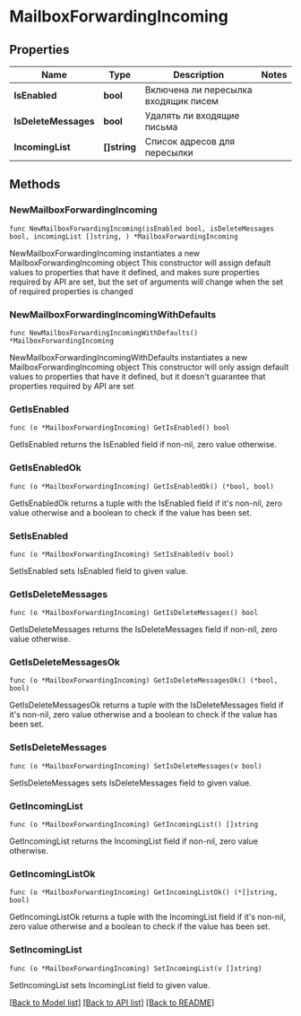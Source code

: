 # MailboxForwardingIncoming

## Properties

Name | Type | Description | Notes
------------ | ------------- | ------------- | -------------
**IsEnabled** | **bool** | Включена ли пересылка входящик писем | 
**IsDeleteMessages** | **bool** | Удалять ли входящие письма | 
**IncomingList** | **[]string** | Список адресов для пересылки | 

## Methods

### NewMailboxForwardingIncoming

`func NewMailboxForwardingIncoming(isEnabled bool, isDeleteMessages bool, incomingList []string, ) *MailboxForwardingIncoming`

NewMailboxForwardingIncoming instantiates a new MailboxForwardingIncoming object
This constructor will assign default values to properties that have it defined,
and makes sure properties required by API are set, but the set of arguments
will change when the set of required properties is changed

### NewMailboxForwardingIncomingWithDefaults

`func NewMailboxForwardingIncomingWithDefaults() *MailboxForwardingIncoming`

NewMailboxForwardingIncomingWithDefaults instantiates a new MailboxForwardingIncoming object
This constructor will only assign default values to properties that have it defined,
but it doesn't guarantee that properties required by API are set

### GetIsEnabled

`func (o *MailboxForwardingIncoming) GetIsEnabled() bool`

GetIsEnabled returns the IsEnabled field if non-nil, zero value otherwise.

### GetIsEnabledOk

`func (o *MailboxForwardingIncoming) GetIsEnabledOk() (*bool, bool)`

GetIsEnabledOk returns a tuple with the IsEnabled field if it's non-nil, zero value otherwise
and a boolean to check if the value has been set.

### SetIsEnabled

`func (o *MailboxForwardingIncoming) SetIsEnabled(v bool)`

SetIsEnabled sets IsEnabled field to given value.


### GetIsDeleteMessages

`func (o *MailboxForwardingIncoming) GetIsDeleteMessages() bool`

GetIsDeleteMessages returns the IsDeleteMessages field if non-nil, zero value otherwise.

### GetIsDeleteMessagesOk

`func (o *MailboxForwardingIncoming) GetIsDeleteMessagesOk() (*bool, bool)`

GetIsDeleteMessagesOk returns a tuple with the IsDeleteMessages field if it's non-nil, zero value otherwise
and a boolean to check if the value has been set.

### SetIsDeleteMessages

`func (o *MailboxForwardingIncoming) SetIsDeleteMessages(v bool)`

SetIsDeleteMessages sets IsDeleteMessages field to given value.


### GetIncomingList

`func (o *MailboxForwardingIncoming) GetIncomingList() []string`

GetIncomingList returns the IncomingList field if non-nil, zero value otherwise.

### GetIncomingListOk

`func (o *MailboxForwardingIncoming) GetIncomingListOk() (*[]string, bool)`

GetIncomingListOk returns a tuple with the IncomingList field if it's non-nil, zero value otherwise
and a boolean to check if the value has been set.

### SetIncomingList

`func (o *MailboxForwardingIncoming) SetIncomingList(v []string)`

SetIncomingList sets IncomingList field to given value.



[[Back to Model list]](../README.md#documentation-for-models) [[Back to API list]](../README.md#documentation-for-api-endpoints) [[Back to README]](../README.md)


